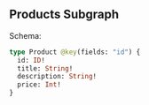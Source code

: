 ## Products Subgraph

Schema:

```graphql
type Product @key(fields: "id") {
  id: ID!
  title: String!
  description: String!
  price: Int!
}
```

